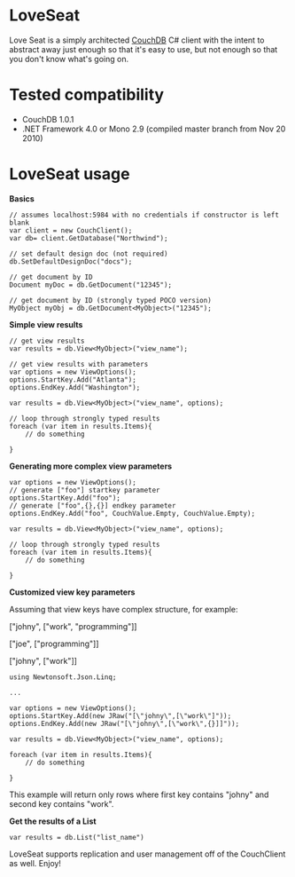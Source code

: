 LoveSeat
========

Love Seat is a simply architected [CouchDB](http://couchdb.apache.org/) C# client with the 
intent to abstract away just enough so that it's easy to use, but not enough so that you 
don't know what's going on.


Tested compatibility
====================

 * CouchDB 1.0.1
 * .NET Framework 4.0 or Mono 2.9 (compiled master branch from Nov 20 2010)


LoveSeat usage
==============

**Basics**

    // assumes localhost:5984 with no credentials if constructor is left blank
    var client = new CouchClient();
    var db= client.GetDatabase("Northwind");
    
    // set default design doc (not required)
    db.SetDefaultDesignDoc("docs"); 
    
    // get document by ID
    Document myDoc = db.GetDocument("12345");
    
    // get document by ID (strongly typed POCO version)
    MyObject myObj = db.GetDocument<MyObject>("12345"); 

**Simple view results**

    // get view results
    var results = db.View<MyObject>("view_name");
    
    // get view results with parameters
    var options = new ViewOptions();
    options.StartKey.Add("Atlanta");
    options.EndKey.Add("Washington");
    
    var results = db.View<MyObject>("view_name", options);
    
    // loop through strongly typed results
    foreach (var item in results.Items){ 
        // do something 
    
    }

**Generating more complex view parameters**

    var options = new ViewOptions();
    // generate ["foo"] startkey parameter
    options.StartKey.Add("foo");
    // generate ["foo",{},{}] endkey parameter
    options.EndKey.Add("foo", CouchValue.Empty, CouchValue.Empty);
    
    var results = db.View<MyObject>("view_name", options);
    
    // loop through strongly typed results
    foreach (var item in results.Items){ 
        // do something 
    
    }

**Customized view key parameters**

Assuming that view keys have complex structure, for example:

["johny", ["work", "programming"]]

["joe", ["programming"]]

["johny", ["work"]]

    using Newtonsoft.Json.Linq;

    ...

    var options = new ViewOptions(); 
    options.StartKey.Add(new JRaw("[\"johny\",[\"work\"]"));
    options.EndKey.Add(new JRaw("[\"johny\",[\"work\",{}]]"));  
    
    var results = db.View<MyObject>("view_name", options);
    
    foreach (var item in results.Items){ 
        // do something 
    
    }

This example will return only rows where first key contains "johny" and second key 
contains "work".

**Get the results of a List**

    var results = db.List("list_name")

LoveSeat supports replication and user management off of the CouchClient as well.  Enjoy!



